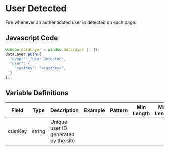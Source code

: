 # User Detected

Fire whenever an authenticated user is detected on each page.

## Javascript Code

```js
window.dataLayer = window.dataLayer || [];
dataLayer.push({
  "event": "User Detected",
  "user": {
    "custKey": "<custKey>",
  }
});
```
## Variable Definitions

|Field|Type|Description|Example|Pattern|Min Length|Max Length|Minimum|Maximum|Multiple Of
| --- | --- | --- | --- | --- | --- | --- | --- | --- | --- |
|custKey|string|Unique user ID generated by the site|

